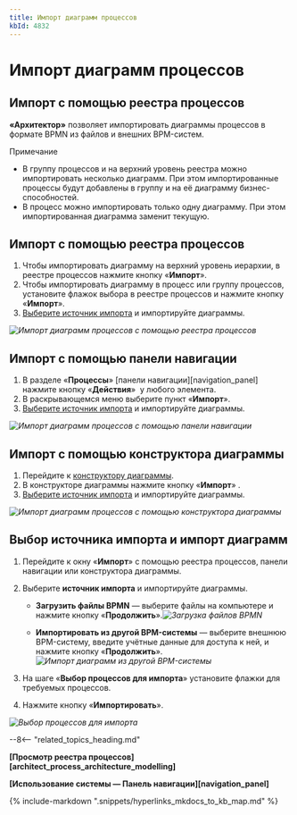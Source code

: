 ```yaml
---
title: Импорт диаграмм процессов
kbId: 4832
---
```


# Импорт диаграмм процессов

## Импорт с помощью реестра процессов

**«Архитектор»** позволяет импортировать диаграммы процессов в формате BPMN из файлов и внешних BPM-систем.

Примечание

- В группу процессов и на верхний уровень реестра можно импортировать несколько диаграмм. При этом импортированные процессы будут добавлены в группу и на её диаграмму бизнес-способностей.
- В процесс можно импортировать только одну диаграмму. При этом импортированная диаграмма заменит текущую.

## Импорт с помощью реестра процессов

1. Чтобы импортировать диаграмму на верхний уровень иерархии, в реестре процессов нажмите кнопку «**Импорт**».
2. Чтобы импортировать диаграмму в процесс или группу процессов, установите флажок выбора в реестре процессов и нажмите кнопку «**Импорт**».
3. [Выберите источник импорта](#выбор-источника-импорта-и-импорт-диаграмм) и импортируйте диаграммы.

_![Импорт диаграмм процессов с помощью реестра процессов](https://kb.comindware.ru/assets/process_architecture_modelling_import_diagram_from_registry.png)_

## Импорт с помощью панели навигации

1. В разделе «**Процессы**» [панели навигации][navigation_panel] нажмите кнопку «**Действия**» *‌* у любого элемента.
2. В раскрывающемся меню выберите пункт «**Импорт**».
3. [Выберите источник импорта](#выбор-источника-импорта-и-импорт-диаграмм) и импортируйте диаграммы.

_![Импорт диаграмм процессов с помощью панели навигации](https://kb.comindware.ru/assets/process_architecture_modeling_import_diagram_from_navigation.png)_

## Импорт с помощью конструктора диаграммы

1. Перейдите к [конструктору диаграммы](diagram_designer/index.html#переход-к-конструктору-диаграмм).
2. В конструкторе диаграммы нажмите кнопку «**Импорт**» *‌*.
3. [Выберите источник импорта](#выбор-источника-импорта-и-импорт-диаграмм) и импортируйте диаграммы.

_![Импорт диаграмм процессов с помощью конструктора диаграммы](https://kb.comindware.ru/assets/importing_process_entity_import_diagram_from_designer.png)_

## Выбор источника импорта и импорт диаграмм

1. Перейдите к окну «**Импорт**» с помощью реестра процессов, панели навигации или конструктора диаграммы.
2. Выберите **источник импорта** и импортируйте диаграммы.

    - **Загрузить файлы BPMN** — выберите файлы на компьютере и нажмите кнопку «**Продолжить**»._![Загрузка файлов BPMN](https://kb.comindware.ru/assets/importing_process_entity_from_files.png)_

    - **Импортировать из другой BPM-системы** — выберите внешнюю BPM-систему, введите учётные данные для доступа к ней, и нажмите кнопку «**Продолжить**»._![Импорт диаграмм из другой BPM-системы](https://kb.comindware.ru/assets/importing_process_entity_from_BPMS.png)_
3. На шаге «**Выбор процессов для импорта**» установите флажки для требуемых процессов.
4. Нажмите кнопку «**Импортировать**».

_![Выбор процессов для импорта](https://kb.comindware.ru/assets/importing_process_entity_select_processes.png)_

--8<-- "related_topics_heading.md"

**[Просмотр реестра процессов][architect_process_architecture_modelling]**

**[Использование системы — Панель навигации][navigation_panel]**

{% include-markdown ".snippets/hyperlinks_mkdocs_to_kb_map.md" %}
